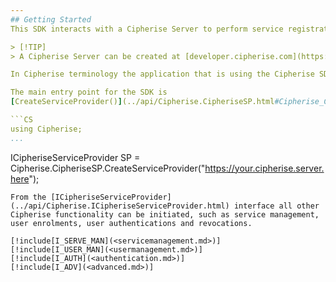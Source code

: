 ```yaml
---
## Getting Started
This SDK interacts with a Cipherise Server to perform service registrations, user enrolments, and user authentications.

> [!TIP]
> A Cipherise Server can be created at [developer.cipherise.com](https://developer.cipherise.com).

In Cipherise terminology the application that is using the Cipherise SDK is a Service Provider.

The main entry point for the SDK is 
[CreateServiceProvider()](../api/Cipherise.CipheriseSP.html#Cipherise_CipheriseSP_CreateServiceProvider_System_String_System_String_System_String_System_Int32_):

```CS
using Cipherise;
...
```

ICipheriseServiceProvider SP = Cipherise.CipheriseSP.CreateServiceProvider("https://your.cipherise.server.here");
```
From the [ICipheriseServiceProvider](../api/Cipherise.ICipheriseServiceProvider.html) interface all other 
Cipherise functionality can be initiated, such as service management, user enrolments, user authentications and revocations.

[!include[I_SERVE_MAN](<servicemanagement.md>)]
[!include[I_USER_MAN](<usermanagement.md>)]
[!include[I_AUTH](<authentication.md>)]
[!include[I_ADV](<advanced.md>)]